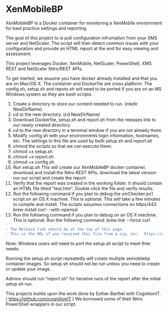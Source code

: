 # XenMobileBP
XenMobileBP is a Docker container for monitoring a XenMobile enviornment for best practice settings and reporting.  

The goal of this project to is pull configuration infromation from your XMS server and NetScaler.  The script will then detect common issues with your configuration and provide an HTML report at the end for easy viewing and assessment.  

This project leverages Docker, XenMobile, NetScaler, PowerShell, XMS REST and NetScaler Nitro/REST APIs.

To get started, we assume you have docker already installed and that you are on Mac/OS X.  The container and Dockerfile are cross platform.  The config.sh, setup.sh and repots.sh will need to be ported if you are on an MS Windows system as they are bash scripts.

1. Create a directory to store our content needed to run.  (mkdir NewDirName)
2. cd to the new directory.  (cd NewDirName)
3. Download Dockerfile, setup.sh and report.sh from the releases link to our newly created directory.
4. cd to the new directory in a terminal window if you are not already there.
5. Modify config.sh with your environments login information, hostnames, etc.  The settings in this file are used by both setup.sh and report.sh
6. chmod the scripts so that we can execute them:
6. chmod +x setup.sh
6. chmod +x report.sh
6. chmod +x config.sh
6. Run setup.sh  This will create our XenMobileBP docker container, download and install the Nitro REST APIs, download the latest version our our script and create the report.
7. Verify that the report was created in the working folder.  It should contain an HTML file titled "test.htm".  Double click the file and verify results.
8. Run the following command if you plan to debug the xmChecker.ps1 script on an OS X machine.  This is optional.  This will take a few minutes to compile and install.  The scripts assumes connections on https/443.   brew install curl --with-openssl
9. Run the following command if you plan to debug on an OS X machine.  This is optional.  Run the following command:   brew link --force curl

```diff
- The Release link should be at the top of this page.  
- This is the URL if you received this file from a zip, etc.  https://github.com/mbbowlin/XenMobileBP
```

Note:  Windows users will need to port the setup.sh script to meet thier needs.

Running the setup.sh script repeatedly will create multiple xemobilebp container images.  So setup.sh should not be run unless you need to create or update your image.

Admins should run "report.sh" for iterative runs of the report after the initial setup.sh run.

This projects builds upon the work done by Esther Barthel with CognitionIT.  ( https://github.com/cognitionIT ) We borrowed some of their Nitro PowerShell wrappers in our script.  
